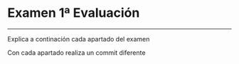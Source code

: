# Examen 1ª Evaluación

---

Explica a continación cada apartado del examen

Con cada apartado realiza un commit diferente

